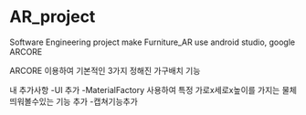 # AR_project
Software Engineering project make Furniture_AR use android studio, google ARCORE

ARCORE 이용하여 기본적인 3가지 정해진 가구배치 기능

내 추가사항
-UI 추가
-MaterialFactory 사용하여 특정 가로x세로x높이를 가지는 물체 띄워볼수있는 기능 추가
-캡쳐기능추가
